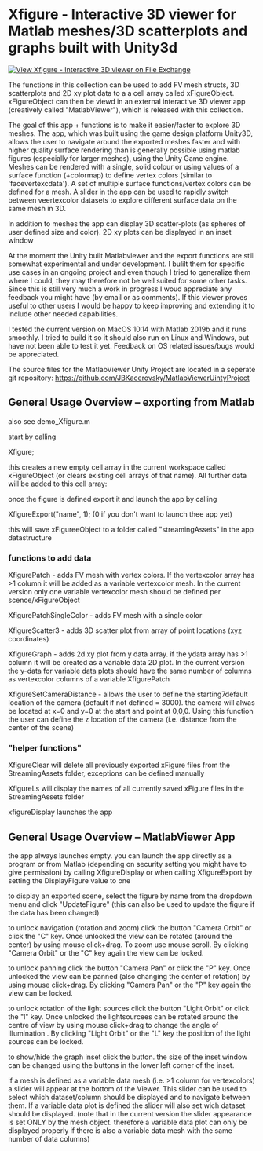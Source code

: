 # Xfigure - Interactive 3D viewer for Matlab meshes/3D scatterplots and graphs built with Unity3d

[![View Xfigure - Interactive 3D viewer on File Exchange](https://www.mathworks.com/matlabcentral/images/matlab-file-exchange.svg)](https://www.mathworks.com/matlabcentral/fileexchange/79867-xfigure-interactive-3d-viewer)

The functions in this collection can be used to add FV mesh structs, 3D scatterplots and 2D xy plot data to a a cell array called xFigureObject. xFigureObject can then be viewd in an external interactive 3D viewer app (creatively called "MatlabViewer"), which is released with this collection. 

The goal of this app + functions is to make it easier/faster to explore 3D meshes. The app, which was built using the game design platform Unity3D, allows the user to navigate around the exported meshes faster and with higher quality surface rendering than is generally possible using matlab figures (especially for larger meshes), using the Unity Game engine.
Meshes can be rendered with a single, solid colour or using values of a surface function (+colormap) to define vertex colors (similar to 'facevertexcdata'). A set of multiple surface functions/vertex colors can be defined for a mesh. A slider in the app can be used to rapidly switch between veertexcolor datasets to explore different surface data on the same mesh in 3D. 

In addition to meshes the app can display 3D scatter-plots (as spheres of user defined size and color). 
2D xy plots can be displayed in an inset window 

At the moment the Unity built Matlabviewer and the export functions are still somewhat experimental and under development. I bulilt them for specific use cases in an ongoing project and even though I tried to generalize them where I could, they may therefore not be well suited for some other tasks. Since this is still very much a work in progress I woud appreciate any feedback you might have (by email or as comments). If this viewer proves useful to other users I would be happy to keep improving and extending it to include other needed capabilities. 

I tested the current version on MacOS 10.14 with Matlab 2019b and it runs smoothly. I tried to build it so it should also run on Linux and Windows, but have not been able to test it yet. Feedback on OS related issues/bugs would be appreciated. 

The source files for the MatlabViewer Unity Project are located in a seperate git repository:
https://github.com/JBKacerovsky/MatlabViewerUintyProject

<h2> General Usage Overview – exporting from Matlab</h2>

also see demo_Xfigure.m

start by calling 

Xfigure; 

this creates a new empty cell array in the current workspace called xFigureObject (or clears existing cell arrays of that name). All further data will be added to this cell array:

once the figure is defined export it and launch the app by calling 

XfigureExport("name", 1); (0 if you don't want to launch thee app yet) 

this will save xFigureeObject to a folder called "streamingAssets" in the app datastructure

<h3> functions to add data </h3>
XfigurePatch - adds FV mesh with vertex colors. If the vertexcolor array has >1 column it will be added as a variable vertexcolor mesh. In the current version only one variable vertexcolor mesh should be defined per scence/xFigureObject

XfigurePatchSingleColor - adds FV mesh with a single color

XfigureScatter3 - adds 3D scatter plot from array of point locations (xyz coordinates) 

XfigureGraph - adds 2d xy plot from y data array. if the ydata array has >1 column it will be created as a variable data 2D plot. In the current version the y-data for variable data plots should have the same number of columns as vertexcolor columns of a variable XfigurePatch 

XfigureSetCameraDistance - allows the user to define the starting7default location of the camera (default if not defined = 3000). the camera will alwas be located at x=0 and y=0 at the start and point at 0,0,0. Using this function the user can define the z location of the camera (i.e. distance from the center of the scene) 

<h3> "helper functions" </h3>

XfigureClear will delete all previously exported xFigure files from the StreamingAssets folder, exceptions can be defined manually

XfigureLs will display the names of all currently saved xFigure files in the StreamingAssets folder

xfigureDisplay launches the app


<h2> General Usage Overview – MatlabViewer App</h2>

the app always launches empty. you can launch the app directly as a program or from Matlab (depending on security setting you might have to give permission) by calling XfigureDisplay or when calling XfigureExport by setting the DisplayFigure value to one

to display an exported scene, select the figure by name from the dropdown menu and click "UpdateFigure" (this can also be used to update the figure if the data has been changed) 

to unlock navigation (rotation and zoom) click the button "Camera Orbit" or click the "C" key. Once unlocked the view can be rotated (around the center) by using mouse click+drag. To zoom use mouse scroll. By clicking "Camera Orbit" or the "C" key again the view can be locked. 

to unlock panning  click the button "Camera Pan" or click the "P" key. Once unlocked the view can be panned (also changing the center of rotation) by using mouse click+drag. By clicking "Camera Pan" or the "P" key again the view can be locked. 

to unlock rotation of the light sources click the button "Light Orbit" or click the "l" key. Once unlocked the lightsourcees can be rotated around the centre of view by using mouse click+drag to change the angle of illumination . By clicking "Light Orbit" or the "L" key the position of the light sources can be locked. 

to show/hide the graph inset click the button. the size of the inset window can be changed using the buttons in the lower left corner of the inset. 

if a mesh is defined as a variable data mesh (i.e. >1 column for vertexcolors) a slider will appear at the bottom of the Viewer. This slider can be used to select which dataset/column should be displayed and to navigate between them. If a variable data plot is defined the slider will also set wich dataset should be displayed. 
(note that in the current version the slider appearance is set ONLY by the mesh object. therefore a variable data plot can only be displayed properly if there is also a variable data mesh with the same number of data columns) 

